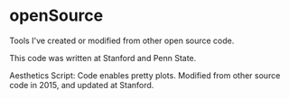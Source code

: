 # openSource
Tools I've created or modified from other open source code.

This code was written at Stanford and Penn State.

Aesthetics Script: Code enables pretty plots. Modified from other source code in 2015, and updated at Stanford. 
